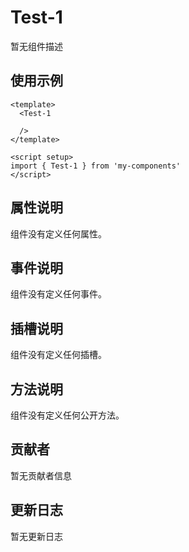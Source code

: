 # Test-1

暂无组件描述

## 使用示例

```vue
<template>
  <Test-1

  />
</template>

<script setup>
import { Test-1 } from 'my-components'
</script>
```

## 属性说明

组件没有定义任何属性。

## 事件说明

组件没有定义任何事件。

## 插槽说明

组件没有定义任何插槽。

## 方法说明

组件没有定义任何公开方法。

## 贡献者

暂无贡献者信息

## 更新日志

暂无更新日志
